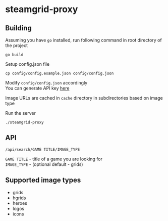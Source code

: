 # steamgrid-proxy

## Building
Assuming you have `go` installed, run following command in root directory of the project

```
go build
```

Setup config.json file

```
cp config/config.example.json config/config.json
```

Modify `config/config.json` accordingly  
You can generate API key [here](https://www.steamgriddb.com/profile/preferences/api)

Image URLs are cached in `cache` directory in subdirectories based on image type

Run the server

```
./steamgrid-proxy
```

## API

```
/api/search/GAME TITLE/IMAGE_TYPE
```

`GAME TITLE` - title of a game you are looking for  
`IMAGE_TYPE` - (optional default - grids)


## Supported image types

- grids
- hgrids
- heroes
- logos
- icons
